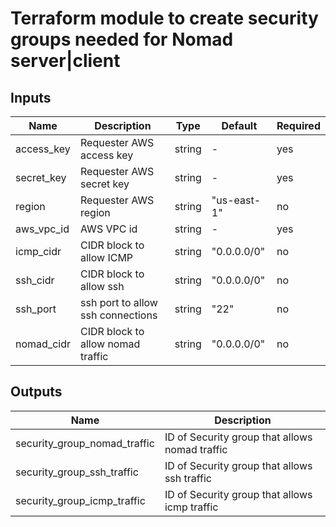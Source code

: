 # Terraform module to create security groups needed for Nomad server|client

## Inputs

| Name  |	Description |	Type |  Default |	Required
| ----- | ----------- | ---- |  ------- | --------
| access_key | Requester AWS access key | string | - | yes
| secret_key | Requester AWS secret key | string | - | yes
| region | Requester AWS region | string | "us-east-1" | no
| aws_vpc_id | AWS VPC id | string | - | yes
| icmp_cidr | CIDR block to allow ICMP | string | "0.0.0.0/0" | no
| ssh_cidr | CIDR block to allow ssh | string | "0.0.0.0/0" | no
| ssh_port | ssh port to allow ssh connections | string | "22" | no
| nomad_cidr | CIDR block to allow nomad traffic | string | "0.0.0.0/0" | no

## Outputs

| Name  |	Description 
| ----- | ----------- 
| security_group_nomad_traffic  | ID of Security group that allows nomad traffic
| security_group_ssh_traffic | ID of Security group that allows ssh traffic
| security_group_icmp_traffic  | ID of Security group that allows icmp traffic
